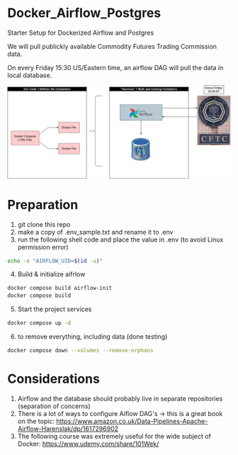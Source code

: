 # Docker_Airflow_Postgres
Starter Setup for Dockerized Airflow and Postgres

We will pull publickly available Commodity Futures Trading Commission data.

On every Friday 15:30 US/Eastern time, an airflow DAG will pull the data in local database.

![alt text](System_Diagram.png)

# Preparation

1. git clone this repo
2. make a copy of .env_sample.txt and rename it to .env
3. run the following shell code and place the value in .env (to avoid Linux permission error)

```sh
echo -e "AIRFLOW_UID=$(id -u)" 
```

4. Build & initialize aifrlow
```sh
docker compose build airflow-init
docker compose build
```

5. Start the project services
```sh
docker compose up -d
```
6. to remove everything, including data (done testing)
```sh
docker compose down --volumes --remove-orphans
```


# Considerations

1. Airflow and the database should probably live in separate repositories (separation of concerns)
2. There is a lot of ways to configure Aiflow DAG's -> this is a great book on the topic: https://www.amazon.co.uk/Data-Pipelines-Apache-Airflow-Harenslak/dp/1617296902 
3. The following course was extremely useful for the wide subject of Docker: https://www.udemy.com/share/101Wek/
